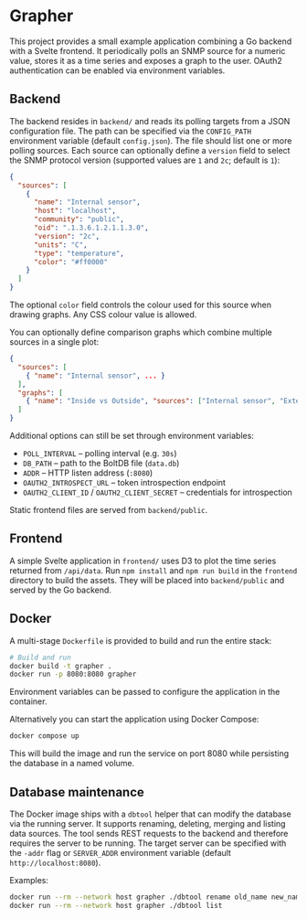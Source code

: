# Grapher

This project provides a small example application combining a Go backend with a Svelte frontend.
It periodically polls an SNMP source for a numeric value, stores it as a time series and exposes
a graph to the user. OAuth2 authentication can be enabled via environment variables.

## Backend

The backend resides in `backend/` and reads its polling targets from a JSON configuration file.
The path can be specified via the `CONFIG_PATH` environment variable (default `config.json`).
The file should list one or more polling sources. Each source can optionally define a `version` field to select the SNMP protocol version (supported values are `1` and `2c`; default is `1`):

```json
{
  "sources": [
    {
      "name": "Internal sensor",
      "host": "localhost",
      "community": "public",
      "oid": ".1.3.6.1.2.1.1.3.0",
      "version": "2c",
      "units": "C",
      "type": "temperature",
      "color": "#ff0000"
    }
  ]
}
```
The optional `color` field controls the colour used for this source when drawing graphs.
Any CSS colour value is allowed.

You can optionally define comparison graphs which combine multiple sources in a
single plot:

```json
{
  "sources": [
    { "name": "Internal sensor", ... }
  ],
  "graphs": [
    { "name": "Inside vs Outside", "sources": ["Internal sensor", "External sensor"] }
  ]
}
```

Additional options can still be set through environment variables:

- `POLL_INTERVAL` – polling interval (e.g. `30s`)
- `DB_PATH` – path to the BoltDB file (`data.db`)
- `ADDR` – HTTP listen address (`:8080`)
- `OAUTH2_INTROSPECT_URL` – token introspection endpoint
- `OAUTH2_CLIENT_ID` / `OAUTH2_CLIENT_SECRET` – credentials for introspection

Static frontend files are served from `backend/public`.

## Frontend

A simple Svelte application in `frontend/` uses D3 to plot the time series returned from `/api/data`.
Run `npm install` and `npm run build` in the `frontend` directory to build the assets. They will be
placed into `backend/public` and served by the Go backend.

## Docker

A multi-stage `Dockerfile` is provided to build and run the entire stack:

```sh
# Build and run
docker build -t grapher .
docker run -p 8080:8080 grapher
```

Environment variables can be passed to configure the application in the container.


Alternatively you can start the application using Docker Compose:

```sh
docker compose up
```

This will build the image and run the service on port 8080 while persisting the database in a named volume.

## Database maintenance

The Docker image ships with a `dbtool` helper that can modify the database via the running server. It supports renaming, deleting, merging and listing data sources. The tool sends REST requests to the backend and therefore requires the server to be running. The target server can be specified with the `-addr` flag or `SERVER_ADDR` environment variable (default `http://localhost:8080`).

Examples:

```sh
docker run --rm --network host grapher ./dbtool rename old_name new_name
docker run --rm --network host grapher ./dbtool list
```

